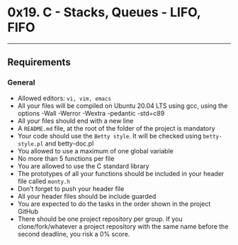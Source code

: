 
# 0x19. C - Stacks, Queues - LIFO, FIFO

-------------------------------------------------------------

## Requirements

### General

- Allowed editors: `vi, vim, emacs`
- All your files will be compiled on Ubuntu 20.04 LTS using gcc, using the options -Wall -Werror -Wextra -pedantic -std=c89
- All your files should end with a new line
- A `README.md` file, at the root of the folder of the project is mandatory
- Your code should use the `Betty style`. It will be checked using `betty-style.pl` and betty-doc.pl
- You allowed to use a maximum of one global variable
- No more than 5 functions per file
- You are allowed to use the C standard library
- The prototypes of all your functions should be included in your header file called `monty.h`
- Don’t forget to push your header file
- All your header files should be include guarded
- You are expected to do the tasks in the order shown in the project
GitHub
- There should be one project repository per group. If you clone/fork/whatever a project repository with the same name before the second deadline, you risk a 0% score.
